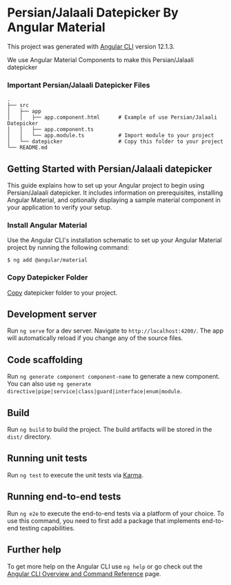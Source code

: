 Persian/Jalaali Datepicker By Angular Material
============================
This project was generated with [Angular CLI](https://github.com/angular/angular-cli) version 12.1.3.

We use Angular Material Components to make this Persian/Jalaali datepicker 

### Important Persian/Jalaali Datepicker Files

    .
    ├── src                             
    │   ├── app                         
    │   │   ├── app.component.html      # Example of use Persian/Jalaali Datepicker
    │   │   ├── app.component.ts        
    │   │   └── app.module.ts           # Import module to your project
    │   └── datepicker                  # Copy this folder to your project
    └── README.md


## Getting Started with Persian/Jalaali datepicker

This guide explains how to set up your Angular project to begin using Persian/Jalaali datepicker. It includes information on prerequisites, installing Angular Material, and optionally displaying a sample material component in your application to verify your setup.

### Install Angular Material

Use the Angular CLI's installation schematic to set up your Angular Material project by running the following command:

```
$ ng add @angular/material
```

### Copy Datepicker Folder

[Copy](../src/datepicker) datepicker folder to your project.

## Development server

Run `ng serve` for a dev server. Navigate to `http://localhost:4200/`. The app will automatically reload if you change any of the source files.

## Code scaffolding

Run `ng generate component component-name` to generate a new component. You can also use `ng generate directive|pipe|service|class|guard|interface|enum|module`.

## Build

Run `ng build` to build the project. The build artifacts will be stored in the `dist/` directory.

## Running unit tests

Run `ng test` to execute the unit tests via [Karma](https://karma-runner.github.io).

## Running end-to-end tests

Run `ng e2e` to execute the end-to-end tests via a platform of your choice. To use this command, you need to first add a package that implements end-to-end testing capabilities.

## Further help

To get more help on the Angular CLI use `ng help` or go check out the [Angular CLI Overview and Command Reference](https://angular.io/cli) page.
